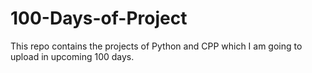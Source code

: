 # 100-Days-of-Project
This repo contains the projects of Python and CPP which I am going to upload in upcoming 100 days.
